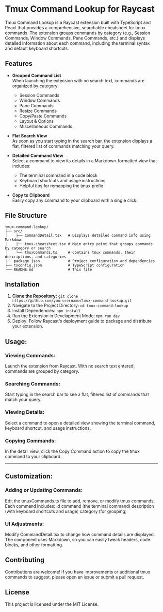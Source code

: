 # Tmux Command Lookup for Raycast

Tmux Command Lookup is a Raycast extension built with TypeScript and React that provides a comprehensive, searchable cheatsheet for tmux commands. The extension groups commands by category (e.g., Session Commands, Window Commands, Pane Commands, etc.) and displays detailed information about each command, including the terminal syntax and default keyboard shortcuts.

## Features

- **Grouped Command List**  
  When launching the extension with no search text, commands are organized by category:
  - Session Commands
  - Window Commands
  - Pane Commands
  - Resize Commands
  - Copy/Paste Commands
  - Layout & Options
  - Miscellaneous Commands

- **Flat Search View**  
  As soon as you start typing in the search bar, the extension displays a flat, filtered list of commands matching your query.

- **Detailed Command View**  
  Select a command to view its details in a Markdown-formatted view that includes:
  - The terminal command in a code block
  - Keyboard shortcuts and usage instructions
  - Helpful tips for remapping the tmux prefix

- **Copy to Clipboard**  
  Easily copy any command to your clipboard with a single click.

## File Structure
```
tmux-command-lookup/
├── src/ 
│    ├── CommandDetail.tsx   # Displays detailed command info using Markdown 
│    ├── tmux-cheatsheet.tsx # Main entry point that groups commands by category or search 
│    └── tmuxCommands.ts     # Contains tmux commands, their descriptions, and categories
├── package.json             # Project configuration and dependencies
├── tsconfig.json            # TypeScript configuration
└── README.md                # This file
```

## Installation

1. **Clone the Repository:**
   `git clone https://github.com/yourusername/tmux-command-lookup.git`
2. Navigate to the Project Directory:
   `cd tmux-command-lookup`
3. Install Dependencies:
   `npm install`
4. Run the Extension in Development Mode:
   `npm run dev`
1. Deploy:
    Follow Raycast's deployment guide to package and distribute your extension.

## Usage:

### Viewing Commands:
Launch the extension from Raycast. With no search text entered, commands are grouped by category.

### Searching Commands:
Start typing in the search bar to see a flat, filtered list of commands that match your query.

### Viewing Details:
Select a command to open a detailed view showing the terminal command, keyboard shortcut, and usage instructions.

### Copying Commands:
In the detail view, click the Copy Command action to copy the tmux command to your clipboard.

---
## Customization:

### Adding or Updating Commands:
Edit the tmuxCommands.ts file to add, remove, or modify tmux commands. Each command includes:
id
command (the terminal command)
description (with keyboard shortcuts and usage)
category (for grouping)
### UI Adjustments:
Modify CommandDetail.tsx to change how command details are displayed. The component uses Markdown, so you can easily tweak headers, code blocks, and other formatting.
## Contributing

Contributions are welcome! If you have improvements or additional tmux commands to suggest, please open an issue or submit a pull request.

## License

This project is licensed under the MIT License.
